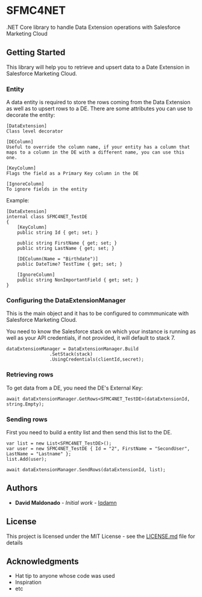 # SFMC4NET

.NET Core library to handle Data Extension operations with Salesforce Marketing Cloud

## Getting Started

This library will help you to retrieve and upsert data to a Date Extension in Salesforce Marketing Cloud. 

### Entity
A data entity is required to store the rows coming from the Data Extension as well as to upsert rows to a DE.
There are some attributes you can use to decorate the entity:

```
[DataExtension]
Class level decorator

[DEColumn]
Useful to override the column name, if your entity has a column that maps to a column in the DE with a different name, you can use this one.

[KeyColumn]
Flags the field as a Primary Key column in the DE

[IgnoreColumn]
To ignore fields in the entity
```

Example:
```
[DataExtension]
internal class SFMC4NET_TestDE
{
	[KeyColumn]
	public string Id { get; set; }
       
	public string FirstName { get; set; }
    public string LastName { get; set; }
        
	[DEColumn(Name = "Birthdate")]
    public DateTime? TestTime { get; set; }

	[IgnoreColumn]
	public string NonImportantField { get; set; }
}
```

### Configuring the DataExtensionManager
This is the main object and it has to be configured to commmunicate with Salesforce Marketing Cloud.

You need to know the Salesforce stack on which your instance is running as well as your API credentials, if not provided, it will default to stack 7.

```
dataExtensionManager = DataExtensionManager.Build
                .SetStack(stack)
                .UsingCredentials(clientId,secret);
```

### Retrieving rows
To get data from a DE, you need the DE's External Key:

```
await dataExtensionManager.GetRows<SFMC4NET_TestDE>(dataExtensionId, string.Empty);
```

### Sending rows
First you need to build a entity list and then send this list to the DE.

```
var list = new List<SFMC4NET_TestDE>();
var user = new SFMC4NET_TestDE { Id = "2", FirstName = "SecondUser", LastName = "Lastname" };
list.Add(user);

await dataExtensionManager.SendRows(dataExtensionId, list);
```

## Authors

* **David Maldonado** - *Initial work* - [Iqdamn](https://github.com/iqdamn)


## License

This project is licensed under the MIT License - see the [LICENSE.md](LICENSE.md) file for details

## Acknowledgments

* Hat tip to anyone whose code was used
* Inspiration
* etc
